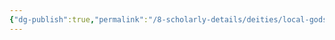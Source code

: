 ```yaml
---
{"dg-publish":true,"permalink":"/8-scholarly-details/deities/local-gods/porthos/","noteIcon":""}
---
```


